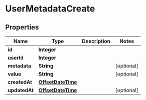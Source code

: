 # UserMetadataCreate

## Properties
Name | Type | Description | Notes
------------ | ------------- | ------------- | -------------
**id** | **Integer** |  | 
**userId** | **Integer** |  | 
**metadata** | **String** |  |  [optional]
**value** | **String** |  |  [optional]
**createdAt** | [**OffsetDateTime**](OffsetDateTime.md) |  | 
**updatedAt** | [**OffsetDateTime**](OffsetDateTime.md) |  |  [optional]
